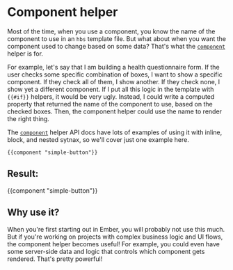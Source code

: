 # Component helper

Most of the time, when you use a component, you know the name of the component to use in an `hbs` template file. But what about when you want the component used to change based on some data? That's what the [`component`](https://api.emberjs.com/ember/3.9/classes/Ember.Templates.helpers/methods/component?anchor=component) helper is for.

For example, let's say that I am building a health questionnaire form. If the user checks some specific combination of boxes, I want to show a specific component. If they check all of them, I show another. If they check none, I show yet a different component. If I put all this logic in the template with `{{#if}}` helpers, it would be very ugly. Instead, I could write a computed property that returned the name of the component to use, based on the checked boxes. Then, the component helper could use the name to render the right thing.

The [`component`](https://api.emberjs.com/ember/3.9/classes/Ember.Templates.helpers/methods/component?anchor=component) helper API docs have lots of examples of using it with inline, block, and nested sytnax, so we'll cover just one example here.

```
{{component "simple-button"}}
```

## Result:

{{component "simple-button"}}

## Why use it?

When you're first starting out in Ember, you will probably not use this much. But if you're working on projects with complex business logic and UI flows, the component helper becomes useful! For example, you could even have some server-side data and logic that controls which component gets rendered. That's pretty powerful!

